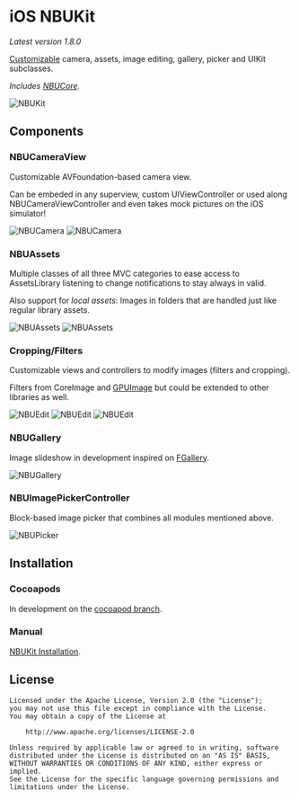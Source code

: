 iOS NBUKit
==========  

_Latest version 1.8.0_

[Customizable](https://github.com/CyberAgent/iOS-NBUKit/wiki/NBUKit-Customization) camera, assets, image editing, gallery, picker and UIKit subclasses.

_Includes [NBUCore](https://github.com/CyberAgent/iOS-NBUCore)._

![NBUKit](https://github.com/CyberAgent/iOS-NBUKit/wiki/images/NBUKit.png)

Components
----------

### NBUCameraView

Customizable AVFoundation-based camera view.

Can be embeded in any superview, custom UIViewController or used along NBUCameraViewController and even takes
mock pictures on the iOS simulator!

![NBUCamera](https://github.com/CyberAgent/iOS-NBUKit/wiki/Camera1.png)
![NBUCamera](https://github.com/CyberAgent/iOS-NBUKit/wiki/Camera2.png)

### NBUAssets

Multiple classes of all three MVC categories to ease access to AssetsLibrary listening to
change notifications to stay always in valid.

Also support for _local assets_: Images in folders that are handled just like regular library assets.

![NBUAssets](https://github.com/CyberAgent/iOS-NBUKit/wiki/Assets1.png)
![NBUAssets](https://github.com/CyberAgent/iOS-NBUKit/wiki/Assets2.png)

### Cropping/Filters

Customizable views and controllers to modify images (filters and cropping).

Filters from CoreImage and [GPUImage](https://github.com/BradLarson/GPUImage) but could be extended to
other libraries as well.

![NBUEdit](https://github.com/CyberAgent/iOS-NBUKit/wiki/Edit1.png)
![NBUEdit](https://github.com/CyberAgent/iOS-NBUKit/wiki/Edit2.png)
![NBUEdit](https://github.com/CyberAgent/iOS-NBUKit/wiki/Edit3.png)

### NBUGallery

Image slideshow in development inspired on [FGallery](https://github.com/gdavis/FGallery-iPhone).

![NBUGallery](https://github.com/CyberAgent/iOS-NBUKit/wiki/Gallery1.png)

### NBUImagePickerController

Block-based image picker that combines all modules mentioned above.

![NBUPicker](https://github.com/CyberAgent/iOS-NBUKit/wiki/Picker1.png)

Installation
------------

### Cocoapods

In development on the [cocoapod branch](https://github.com/CyberAgent/iOS-NBUKit/tree/cocapods).

### Manual

[NBUKit Installation](https://github.com/CyberAgent/iOS-NBUKit/wiki/NBUKit-Installation).

License
-------

    Licensed under the Apache License, Version 2.0 (the "License");
    you may not use this file except in compliance with the License. 
    You may obtain a copy of the License at

        http://www.apache.org/licenses/LICENSE-2.0

    Unless required by applicable law or agreed to in writing, software
    distributed under the License is distributed on an "AS IS" BASIS,
    WITHOUT WARRANTIES OR CONDITIONS OF ANY KIND, either express or implied.
    See the License for the specific language governing permissions and
    limitations under the License.

